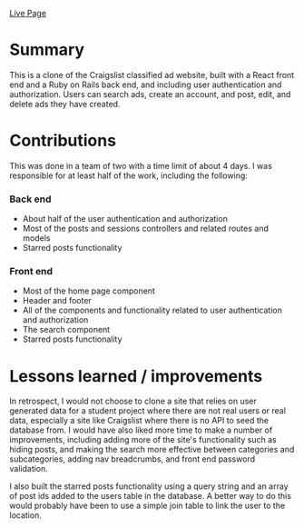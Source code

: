 <a href='https://gregslist.onrender.com'>Live Page</a>

# Summary
This is a clone of the Craigslist classified ad website, built with a React front end and a Ruby on Rails back end, and including user authentication and authorization. Users can search ads, create an account, and post, edit, and delete ads they have created.

# Contributions
This was done in a team of two with a time limit of about 4 days. I was responsible for at least half of the work, including the following:
### Back end
- About half of the user authentication and authorization
- Most of the posts and sessions controllers and related routes and models
- Starred posts functionality
### Front end
- Most of the home page component
- Header and footer
- All of the components and functionality related to user authentication and authorization
- The search component
- Starred posts functionality

# Lessons learned / improvements
In retrospect, I would not choose to clone a site that relies on user generated data for a student project where there are not real users or real data, especially a site like Craigslist where there is no API to seed the database from. I would have also liked more time to make a number of improvements, including adding more of the site's functionality such as hiding posts, and making the search more effective between categories and subcategories, adding nav breadcrumbs, and front end password validation. 

I also built the starred posts functionality using a query string and an array of post ids added to the users table in the database. A better way to do this would probably have been to use a simple join table to link the user to the location.
